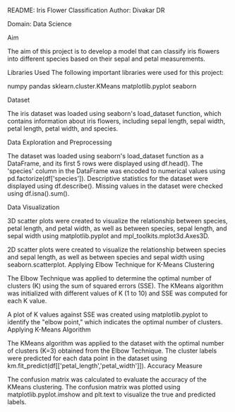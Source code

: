 README: Iris Flower Classification
Author: Divakar DR

Domain: Data Science

Aim

The aim of this project is to develop a model that can classify iris flowers into different species based on their sepal and petal measurements.

Libraries Used The following important libraries were used for this project:

numpy pandas sklearn.cluster.KMeans matplotlib.pyplot seaborn

Dataset

The iris dataset was loaded using seaborn's load_dataset function, which contains information about iris flowers, including sepal length, sepal width, petal length, petal width, and species.

Data Exploration and Preprocessing

The dataset was loaded using seaborn's load_dataset function as a DataFrame, and its first 5 rows were displayed using df.head(). The 'species' column in the DataFrame was encoded to numerical values using pd.factorize(df['species']). Descriptive statistics for the dataset were displayed using df.describe(). Missing values in the dataset were checked using df.isna().sum().

Data Visualization

3D scatter plots were created to visualize the relationship between species, petal length, and petal width, as well as between species, sepal length, and sepal width using matplotlib.pyplot and mpl_toolkits.mplot3d.Axes3D.

2D scatter plots were created to visualize the relationship between species and sepal length, as well as between species and sepal width using seaborn.scatterplot. Applying Elbow Technique for K-Means Clustering

The Elbow Technique was applied to determine the optimal number of clusters (K) using the sum of squared errors (SSE). The KMeans algorithm was initialized with different values of K (1 to 10) and SSE was computed for each K value.

A plot of K values against SSE was created using matplotlib.pyplot to identify the "elbow point," which indicates the optimal number of clusters. Applying K-Means Algorithm

The KMeans algorithm was applied to the dataset with the optimal number of clusters (K=3) obtained from the Elbow Technique. The cluster labels were predicted for each data point in the dataset using km.fit_predict(df[['petal_length','petal_width']]). Accuracy Measure

The confusion matrix was calculated to evaluate the accuracy of the KMeans clustering. The confusion matrix was plotted using matplotlib.pyplot.imshow and plt.text to visualize the true and predicted labels.
